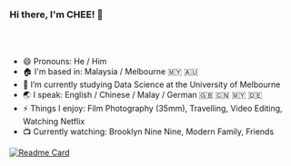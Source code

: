 ### Hi there, I'm CHEE! 👋




<br />
<br />

- 😄 Pronouns: He / Him
- 🏠 I'm based in: Malaysia / Melbourne 🇲🇾 🇦🇺
- 🌱 I’m currently studying Data Science at the University of Melbourne
- 🌏 I speak: English / Chinese / Malay / German 🇬🇧 🇨🇳 🇲🇾 🇩🇪
- ⚡ Things I enjoy: Film Photography (35mm), Travelling, Video Editing, Watching Netflix
- 📺 Currently watching: Brooklyn Nine Nine, Modern Family, Friends

[![Readme Card](https://github-readme-stats.vercel.app/api/pin/?username=yixiangchee&repo=github-readme-stats)](https://github.com/yixiangchee/github-readme-stats)

<!--
**yixiangchee/yixiangchee** is a ✨ _special_ ✨ repository because its `README.md` (this file) appears on your GitHub profile.
